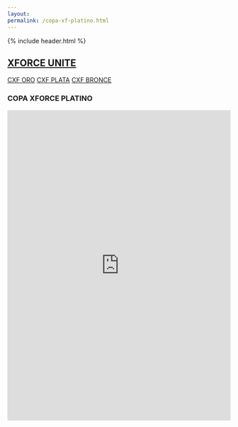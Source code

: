 ```yaml
---
layout: 
permalink: /copa-xf-platino.html
---
```

<html lang="{{ page.lang | default: site.lang | default: " en " }}">
{% include header.html %}

<body class="gray">
<nav class="navbar">
  <div class="container d-flex justify-content-between">
    <a class="navbar-brand text-white" href=""><h2>XFORCE UNITE</h2></a>
    <div class="">
      <a class="text-white" href="/copa-xf-oro">CXF ORO</a>
      <a class="text-white mx-5" href="/copa-xf-plata">CXF PLATA</a>
      <a class="text-white" href="/copa-xf-bronce">CXF BRONCE</a>
    </div>
  </div>
</nav>
<div class="container mt-2">
  <h3 class="text-white">COPA XFORCE PLATINO</h3>
  <iframe src="https://brackethq.com/b/myj0b/embed/?zoom=0" width="100%" height="700" frameborder="0"></iframe>
</div>
<nav class="navbar fixed-bottom">
  <div class="container">
 
  </div>
</nav>

<script src="https://cdn.jsdelivr.net/npm/bootstrap@5.3.3/dist/js/bootstrap.bundle.min.js" integrity="sha384-YvpcrYf0tY3lHB60NNkmXc5s9fDVZLESaAA55NDzOxhy9GkcIdslK1eN7N6jIeHz" crossorigin="anonymous"></script>

</body>
</html>







